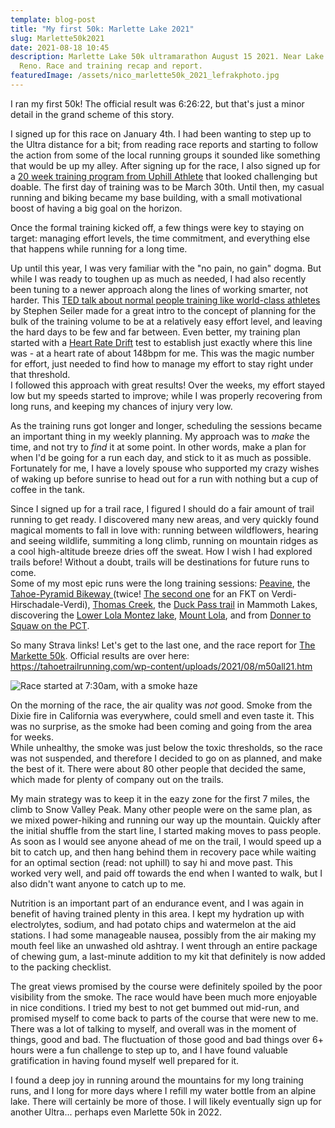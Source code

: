 ```yaml
---
template: blog-post
title: "My first 50k: Marlette Lake 2021"
slug: Marlette50k2021
date: 2021-08-18 10:45
description: Marlette Lake 50k ultramarathon August 15 2021. Near Lake Tahoe,
  Reno. Race and training recap and report.
featuredImage: /assets/nico_marlette50k_2021_lefrakphoto.jpg
---
```

I ran my first 50k! The official result was 6:26:22, but that's just a minor detail in the grand scheme of this story.

I signed up for this race on January 4th. I had been wanting to step up to the Ultra distance for a bit; from reading race reports and starting to follow the action from some of the local running groups it sounded like something that would be up my alley. After signing up for the race, I also signed up for a [20 week training program from Uphill Athlete](https://uphillathlete.com/introtoultrarunning/) that looked challenging but doable. The first day of training was to be March 30th. Until then, my casual running and biking became my base building, with a small motivational boost of having a big goal on the horizon.

Once the formal training kicked off, a few things were key to staying on target: managing effort levels, the time commitment, and everything else that happens while running for a long time.

Up until this year, I was very familiar with the "no pain, no gain" dogma. But while I was ready to toughen up as much as needed, I had also recently been tuning to a newer approach along the lines of working smarter, not harder. This [TED talk about normal people training like world-class athletes](https://www.youtube.com/watch?v=MALsI0mJ09I) by Stephen Seiler made for a great intro to the concept of planning for the bulk of the training volume to be at a relatively easy effort level, and leaving the hard days to be few and far between. Even better, my training plan started with a [Heart Rate Drift](https://uphillathlete.com/heart-rate-drift/) test to establish just exactly where this line was - at a heart rate of about 148bpm for me. This was the magic number for effort, just needed to find how to manage my effort to stay right under that threshold.\
I followed this approach with great results! Over the weeks, my effort stayed low but my speeds started to improve; while I was properly recovering from long runs, and keeping my chances of injury very low.

As the training runs got longer and longer, scheduling the sessions became an important thing in my weekly planning. My approach was to *make* the time, and not try to *find* it at some point. In other words, make a plan for when I'd be going for a run each day, and stick to it as much as possible. Fortunately for me, I have a lovely spouse who supported my crazy wishes of waking up before sunrise to head out for a run with nothing but a cup of coffee in the tank.

Since I signed up for a trail race, I figured I should do a fair amount of trail running to get ready. I discovered many new areas, and very quickly found magical moments to fall in love with: running between wildflowers, hearing and seeing wildlife, summiting a long climb, running on mountain ridges as a cool high-altitude breeze dries off the sweat. How I wish I had explored trails before! Without a doubt, trails will be destinations for future runs to come. \
Some of my most epic runs were the long training sessions: [Peavine](https://www.strava.com/activities/5258126574), the [Tahoe-Pyramid Bikeway ](https://www.strava.com/activities/5429356843)(twice! [The second one](https://www.strava.com/activities/5686466889) for an FKT on Verdi-Hirschadale-Verdi), [Thomas Creek](https://www.strava.com/activities/5686466889), the [Duck Pass trail](https://www.strava.com/activities/5576368101) in Mammoth Lakes, discovering the [Lower Lola Montez lake](https://www.strava.com/activities/5580414701), [Mount Lola](https://www.strava.com/activities/5649989568), and from [Donner to Squaw on the PCT](https://www.strava.com/activities/5723600878). 

So many Strava links! Let's get to the last one, and the race report for [The Markette 50k](https://www.strava.com/activities/5799536082). Official results are over here: <https://tahoetrailrunning.com/wp-content/uploads/2021/08/m50all21.htm>

![](/assets/marlette50k2021-startline.jpeg "Race started at 7:30am, with a smoke haze")

On the morning of the race, the air quality was *not* good. Smoke from the Dixie fire in California was everywhere, could smell and even taste it. This was no surprise, as the smoke had been coming and going from the area for weeks. \
While unhealthy, the smoke was just below the toxic thresholds, so the race was not suspended, and therefore I decided to go on as planned, and make the best of it. There were about 80 other people that decided the same, which made for plenty of company out on the trails.

My main strategy was to keep it in the eazy zone for the first 7 miles, the climb to Snow Valley Peak. Many other people were on the same plan, as we mixed power-hiking and running our way up the mountain. Quickly after the initial shuffle from the start line, I started making moves to pass people. As soon as I would see anyone ahead of me on the trail, I would speed up a bit to catch up, and then hang behind them in recovery pace while waiting for an optimal section (read: not uphill) to say hi and move past. This worked very well, and paid off towards the end when I wanted to walk, but I also didn't want anyone to catch up to me.

Nutrition is an important part of an endurance event, and I was again in benefit of having trained plenty in this area. I kept my hydration up with electrolytes, sodium, and had potato chips and watermelon at the aid stations. I had some manageable nausea, possibly from the air making my mouth feel like an unwashed old ashtray. I went through an entire package of chewing gum, a last-minute addition to my kit that definitely is now added to the packing checklist.

The great views promised by the course were definitely spoiled by the poor visibility from the smoke. The race would have been much more enjoyable in nice conditions. I tried my best to not get bummed out mid-run, and promised myself to come back to parts of the course that were new to me. There was a lot of talking to myself, and overall was in the moment of things, good and bad. The fluctuation of those good and bad things over 6+ hours were a fun challenge to step up to, and I have found valuable gratification in having found myself well prepared for it.

I found a deep joy in running around the mountains for my long training runs, and I long for more days where I refill my water bottle from an alpine lake. There will certainly be more of those. I will likely eventually sign up for another Ultra... perhaps even Marlette 50k in 2022.